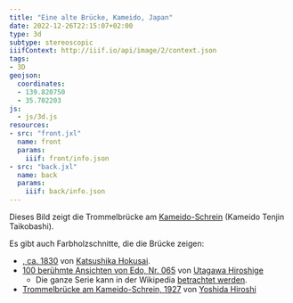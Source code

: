 ```yaml
---
title: "Eine alte Brücke, Kameido, Japan"
date: 2022-12-26T22:15:07+02:00
type: 3d
subtype: stereoscopic
iiifContext: http://iiif.io/api/image/2/context.json
tags:
- 3D
geojson:
  coordinates:
  - 139.820750
  - 35.702203
js:
  - js/3d.js
resources:
- src: "front.jxl"
  name: front
  params:
    iiif: front/info.json
- src: "back.jxl"
  name: back
  params:
    iiif: back/info.json
---
```


Dieses Bild zeigt die Trommelbrücke am [Kameido-Schrein](https://de.wikipedia.org/wiki/Kameido-Schrein) (Kameido Tenjin Taikobashi).
<!--more-->

Es gibt auch Farbholzschnitte, die die Brücke zeigen:
* [, ca. 1830](https://www.metmuseum.org/art/collection/search/53792) von [Katsushika Hokusai](https://de.wikipedia.org/wiki/Katsushika_Hokusai).
* [100 berühmte Ansichten von Edo, Nr. 065](https://de.wikipedia.org/wiki/Kameido-Schrein#/media/Datei:100_views_edo_057.jpg) von [Utagawa Hiroshige](https://de.wikipedia.org/wiki/Utagawa_Hiroshige)
  * Die ganze Serie kann in der Wikipedia [betrachtet werden](https://de.wikipedia.org/wiki/100_ber%C3%BChmte_Ansichten_von_Edo).
* [Trommelbrücke am Kameido-Schrein, 1927](https://de.wikipedia.org/wiki/Yoshida_Hiroshi_(Maler)#/media/Datei:Yoshida_Kameid%C3%B4.jpg) von [Yoshida Hiroshi](https://de.wikipedia.org/wiki/Yoshida_Hiroshi_(Maler))

